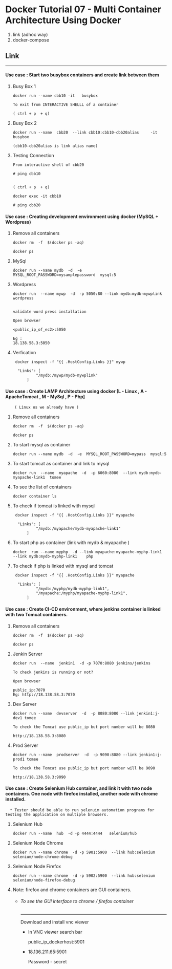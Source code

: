 # Docker Tutorial 07 - Multi Container Architecture Using Docker   

1. link (adhoc way)
2. docker-compose

## Link
------- 

#### Use case : Start two busybox containers and create link between them 

 

	  
1.	Busy Box 1 

      `docker run --name cbb10 -it   busybox`
	  
	  ```
	  To exit from INTERACTIVE SHELLL of a container 
	  
	  ( ctrl + p  + q)
	  ```
	  
	  
		
2.	Busy Box 2

	  ```
	  docker run --name  cbb20  --link cbb10:cbb10-cbb20alias     -it     busybox
	  
	  (cbb10-cbb20alias is link alias name)
	  ```		
		
3.	Testing Connection  

      ```
	  From interactive shell of cbb20 
	  
	  # ping cbb10
	  
	  
	  ( ctrl + p  + q)
	  
	  docker exec -it cbb10
	  
	  # ping cbb20
      ```	  
		
#### Use case : Creating development environment using docker (MySQL + Wordpress)

1.  Remove all containers

      ```
	  docker rm  -f  $(docker ps -aq)
	  
	  docker ps 
	  ```


2.	MySql

      `docker run --name mydb  -d  -e  MYSQL_ROOT_PASSWORD=mysamplepassword  mysql:5`

3.  Wordpress
      
	  ```
	  docker run  --name mywp  -d  -p 5050:80 --link mydb:mydb-mywplink  wordpress
	  
	  
	  validate word press installation 
	  
      Open browser
	  
      <public_ip_of_ec2>:5050
      
	  Eg : 
	  18.138.58.3:5050
	  ```
	  
4.	Verfication 
    
      ```
	   docker inspect -f "{{ .HostConfig.Links }}" mywp
	   
	    "Links": [
                "/mydb:/mywp/mydb-mywplink"
            ]
      ```	
	  
#### Use case : Create LAMP  Architecture using docker [L - Linux , A - ApacheTomcat , M - MySql , P -  Php]	

		( Linux os we already have )
		
1.  Remove all containers

      ```
	  docker rm  -f  $(docker ps -aq)
	  
	  docker ps 
	  ```
	  
2.  To start mysql as container

      `docker run --name mydb  -d  -e  MYSQL_ROOT_PASSWORD=mypass  mysql:5`


3.  To start tomcat as container and link to mysql

      `docker run  --name  myapache  -d  -p 6060:8080  --link mydb:mydb-myapache-link1  tomee`


4.  To see the list of containers

	  `docker container ls`

5.  To check if tomcat is linked with mysql
	  
	  ```
	   docker inspect -f "{{ .HostConfig.Links }}" myapache
	   
	    "Links": [
                "/mydb:/myapache/mydb-myapache-link1"
            ]
      ```	

6.  To start php as container (link with mydb & myapache )

      `docker  run --name myphp  -d --link myapache:myapache-myphp-link1  --link mydb:mydb-myphp-link1    php`

7.  To check if php is linked with mysql and tomcat
	   
	  ```
	   docker inspect -f "{{ .HostConfig.Links }}" myapache
	   
	    "Links": [
                "/mydb:/myphp/mydb-myphp-link1",
				"/myapache:/myphp/myapache-myphp-link1",
            ]
      ```	

#### Use case : Create CI-CD environment, where jenkins container is linked with two Tomcat containers.

1.  Remove all containers

      ```
	  docker rm  -f  $(docker ps -aq)
	  
	  docker ps 
	  ```
	  
2.  Jenkin Server 

      `docker run  --name  jenkin1  -d -p 7070:8080 jenkins/jenkins`	
	
	  ```
	  To check jenkins is running or not?
	
	  Open browser
	
	  public_ip:7070
      Eg: http://18.138.58.3:7070
	  ```

3.  Dev Server 

      `docker run --name  devserver  -d  -p 8080:8080 --link jenkin1:j-dev1 tomee`	
	
	  ```
	  To check the Tomcat use public_ip but port number will be 8080
	  
      http://18.138.58.3:8080
	  ```
4.  Prod Server	  

      `docker run --name  prodserver  -d  -p 9090:8080 --link jenkin1:j-prod1 tomee`
	  
	  ```
	  To check the Tomcat use public_ip but port number will be 9090
	  
      http://18.138.58.3:9090
	  ```
#### Use case : Create Selenium Hub container, and link it with two node containers. One node with firefox installed, another node with chrome installed.

      * Tester should be able to run selenuim automation programs for testing the application on multiple browsers.

1.  Selenium Hub
    
      `docker run --name  hub  -d -p 4444:4444   selenium/hub`

2.  Selenium Node Chrome

      `docker run --name chrome  -d -p 5901:5900  --link hub:selenium   selenium/node-chrome-debug`
	  
3.  Selenium Node Firefox
	
      `docker run --name chrome  -d -p 5902:5900  --link hub:selenium   selenium/node-firefox-debug`	
	
	
4.  Note: firefox and chrome containers are GUI containers.

      * ###### To see the GUI interface to chrome / firefox container
        -------------------------------------------------------------
        Download and install vnc viewer
        
		  - In VNC viewer search bar
		
            public_ip_dockerhost:5901
		
		  - 18.136.211.65:5901
		
            Password - secret
	  